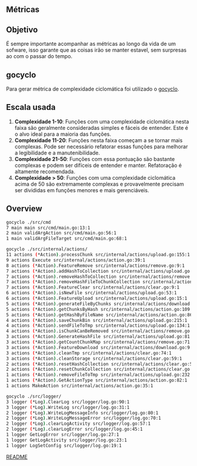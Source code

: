 ## Métricas

## Objetivo
É sempre importante acompanhar as métricas ao longo da vida de um sofware, isso garante que as coisas irão se manter estavel, sem surpresas ao com o passar do tempo.

## gocyclo
Para gerar métrica de complexidade ciclomática foi utilizado o [gocyclo](https://pkg.go.dev/github.com/fzipp/gocyclo).

## Escala usada
1. **Complexidade 1-10**: Funções com uma complexidade ciclomática nesta faixa são geralmente consideradas simples e fáceis de entender. Este é o alvo ideal para a maioria das funções.
2. **Complexidade 11-20**: Funções nesta faixa começam a se tornar mais complexas. Pode ser necessário refatorar essas funções para melhorar a legibilidade e a manutenibilidade.
3. **Complexidade 21-50**: Funções com essa pontuação são bastante complexas e podem ser difíceis de entender e manter. Refatoração é altamente recomendada.
4. **Complexidade > 50**: Funções com uma complexidade ciclomática acima de 50 são extremamente complexas e provavelmente precisam ser divididas em funções menores e mais gerenciáveis.

## Overview
```bash
gocyclo ./src/cmd
7 main main src/cmd/main.go:13:1
2 main validArgAction src/cmd/main.go:56:1
1 main validArgFileTarget src/cmd/main.go:68:1

gocyclo ./src/internal/actions/
11 actions (*Action).processChunk src/internal/actions/upload.go:155:1
9 actions Execute src/internal/actions/action.go:39:1
8 actions (*Action).FeatureRemove src/internal/actions/remove.go:9:1
7 actions (*Action).addHashToCollection src/internal/actions/upload.go:100:1
7 actions (*Action).removeHashToCollection src/internal/actions/remove.go:115:1
7 actions (*Action).removeHashFileToChunkCollection src/internal/actions/remove.go:81:1
7 actions (*Action).FeatureClear src/internal/actions/clear.go:9:1
6 actions (*Action).isNewFile src/internal/actions/upload.go:53:1
6 actions (*Action).FeatureUpload src/internal/actions/upload.go:15:1
5 actions (*Action).generateFileByChunks src/internal/actions/download.go:26:1
5 actions (*Action).getChunksByHash src/internal/actions/action.go:109:1
5 actions (*Action).getHashByFileName src/internal/actions/action.go:86:1
4 actions (*Action).saveChunkBin src/internal/actions/upload.go:215:1
4 actions (*Action).sendFileToTmp src/internal/actions/upload.go:134:1
4 actions (*Action).isChunkCanBeRemoved src/internal/actions/remove.go:49:1
3 actions (*Action).GenerateHashFile src/internal/actions/upload.go:81:1
3 actions (*Action).getCountChunkMap src/internal/actions/remove.go:71:1
3 actions (*Action).FeatureDownload src/internal/actions/download.go:9:1
3 actions (*Action).cleanTmp src/internal/actions/clear.go:74:1
3 actions (*Action).cleanStorage src/internal/actions/clear.go:59:1
2 actions (*Action).resetHashCollection src/internal/actions/clear.go:51:1
2 actions (*Action).resetChunkCollection src/internal/actions/clear.go:43:1
1 actions (*Action).removeFileToTmp src/internal/actions/upload.go:232:1
1 actions (*Action).GetActionType src/internal/actions/action.go:82:1
1 actions MakeAction src/internal/actions/action.go:35:1

gocyclo ./src/logger/
3 logger (*Log).ClearLog src/logger/log.go:90:1
3 logger (*Log).WriteLog src/logger/log.go:31:1
2 logger (*Log).WriteLogMessageInfo src/logger/log.go:80:1
2 logger (*Log).WriteLogMessageError src/logger/log.go:70:1
2 logger (*Log).clearLogActivity src/logger/log.go:57:1
2 logger (*Log).clearLogError src/logger/log.go:45:1
1 logger GetLogError src/logger/log.go:27:1
1 logger GetLogActivity src/logger/log.go:23:1
1 logger LogSetConfig src/logger/log.go:19:1
```

[README](./README.md)
